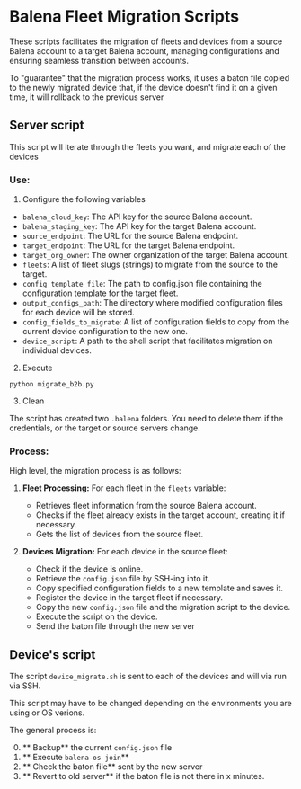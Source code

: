 # Balena Fleet Migration Scripts

These scripts facilitates the migration of fleets and devices from a source Balena account to a target Balena account, managing configurations and ensuring seamless transition between accounts.

To "guarantee" that the migration process works, it uses a baton file copied to the newly migrated device that, if the device doesn't find it on a given time, it will rollback to the previous server

## Server script

This script will iterate through the fleets you want, and migrate each of the devices



### Use:

1. Configure the following variables

- `balena_cloud_key`: The API key for the source Balena account.
- `balena_staging_key`: The API key for the target Balena account.
- `source_endpoint`: The URL for the source Balena endpoint.
- `target_endpoint`: The URL for the target Balena endpoint.
- `target_org_owner`: The owner organization of the target Balena account.
- `fleets`: A list of fleet slugs (strings) to migrate from the source to the target.
- `config_template_file`: The path to config.json file containing the configuration template for the target fleet.
- `output_configs_path`: The directory where modified configuration files for each device will be stored.
- `config_fields_to_migrate`: A list of configuration fields to copy from the current device configuration to the new one.
- `device_script`: A path to the shell script that facilitates migration on individual devices.

2. Execute

`python migrate_b2b.py`

3. Clean

The script has created two `.balena` folders. You need to delete them if the credentials, or the target or source servers change.


### Process:

High level, the migration process is as follows:

1. **Fleet Processing:** For each fleet in the `fleets` variable:

   - Retrieves fleet information from the source Balena account.
   - Checks if the fleet already exists in the target account, creating it if necessary.
   - Gets the list of devices from the source fleet.

2. **Devices Migration:** For each device in the source fleet:

   - Check if the device is online.
   - Retrieve the `config.json` file by SSH-ing into it.
   - Copy specified configuration fields to a new template and saves it.
   - Register the device in the target fleet if necessary.
   - Copy the new `config.json` file and the migration script to the device.
   - Execute the script on the device.
   - Send the baton file through the new server

## Device's script

The script `device_migrate.sh` is sent to each of the devices and will via run via SSH.

This script may have to be changed depending on the environments you are using or OS verions.

The general process is:

0. ** Backup** the current `config.json` file
1. ** Execute `balena-os join`** 
2. ** Check the baton file** sent by the new server
3. ** Revert to old server** if the baton file is not there in x minutes.

